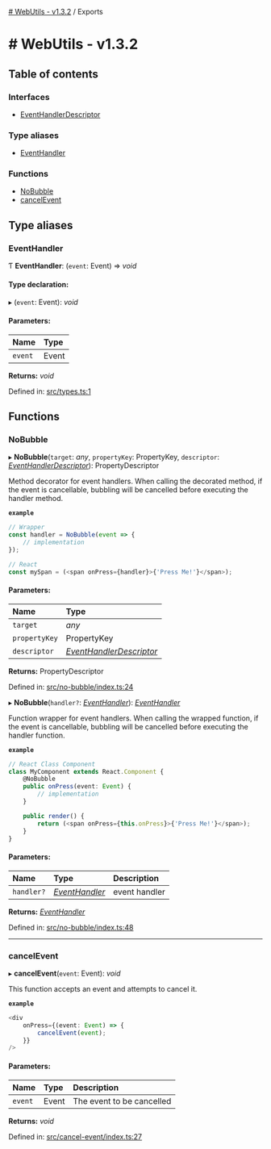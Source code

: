 [# WebUtils - v1.3.2](README.md) / Exports

# # WebUtils - v1.3.2

## Table of contents

### Interfaces

- [EventHandlerDescriptor](interfaces/eventhandlerdescriptor.md)

### Type aliases

- [EventHandler](modules.md#eventhandler)

### Functions

- [NoBubble](modules.md#nobubble)
- [cancelEvent](modules.md#cancelevent)

## Type aliases

### EventHandler

Ƭ **EventHandler**: (`event`: Event) => *void*

#### Type declaration:

▸ (`event`: Event): *void*

#### Parameters:

| Name | Type |
| :------ | :------ |
| `event` | Event |

**Returns:** *void*

Defined in: [src/types.ts:1](https://github.com/bcheidemann/web-utils/blob/328c0c3/src/types.ts#L1)

## Functions

### NoBubble

▸ **NoBubble**(`target`: *any*, `propertyKey`: PropertyKey, `descriptor`: [*EventHandlerDescriptor*](interfaces/eventhandlerdescriptor.md)): PropertyDescriptor

Method decorator for event handlers. When calling the decorated method, if the event is
cancellable, bubbling will be cancelled before executing the handler method.

**`example`** 
```typescript
// Wrapper
const handler = NoBubble(event => {
    // implementation
});

// React
const mySpan = (<span onPress={handler}>{'Press Me!'}</span>);
```

#### Parameters:

| Name | Type |
| :------ | :------ |
| `target` | *any* |
| `propertyKey` | PropertyKey |
| `descriptor` | [*EventHandlerDescriptor*](interfaces/eventhandlerdescriptor.md) |

**Returns:** PropertyDescriptor

Defined in: [src/no-bubble/index.ts:24](https://github.com/bcheidemann/web-utils/blob/328c0c3/src/no-bubble/index.ts#L24)

▸ **NoBubble**(`handler?`: [*EventHandler*](modules.md#eventhandler)): [*EventHandler*](modules.md#eventhandler)

Function wrapper for event handlers. When calling the wrapped function, if the event is
cancellable, bubbling will be cancelled before executing the handler function.

**`example`** 
```typescript
// React Class Component
class MyComponent extends React.Component {
    @NoBubble
    public onPress(event: Event) {
        // implementation
    }

    public render() {
        return (<span onPress={this.onPress}>{'Press Me!'}</span>);
    }
}
```

#### Parameters:

| Name | Type | Description |
| :------ | :------ | :------ |
| `handler?` | [*EventHandler*](modules.md#eventhandler) | event handler |

**Returns:** [*EventHandler*](modules.md#eventhandler)

Defined in: [src/no-bubble/index.ts:48](https://github.com/bcheidemann/web-utils/blob/328c0c3/src/no-bubble/index.ts#L48)

___

### cancelEvent

▸ **cancelEvent**(`event`: Event): *void*

This function accepts an event and attempts to cancel it.

**`example`** 

```typescript
<div
    onPress={(event: Event) => {
        cancelEvent(event);
    }}
/>
```

#### Parameters:

| Name | Type | Description |
| :------ | :------ | :------ |
| `event` | Event | The event to be cancelled |

**Returns:** *void*

Defined in: [src/cancel-event/index.ts:27](https://github.com/bcheidemann/web-utils/blob/328c0c3/src/cancel-event/index.ts#L27)
